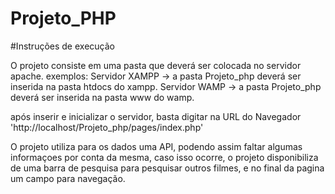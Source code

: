 # Projeto_PHP
#Instruções de execução

O projeto consiste em uma pasta que deverá ser colocada no servidor apache.
exemplos:
Servidor XAMPP -> a pasta Projeto_php deverá ser inserida na pasta htdocs do xampp.
Servidor WAMP -> a pasta Projeto_php deverá ser inserida na pasta www do wamp.

após inserir e inicializar o servidor, basta digitar na URL do Navegador 'http://localhost/Projeto_php/pages/index.php'

O projeto utiliza para os dados uma API, podendo assim faltar algumas informaçoes por conta da mesma, caso isso ocorre, o projeto disponibiliza de uma barra de pesquisa para pesquisar outros filmes, e no final da pagina um campo para navegação.
